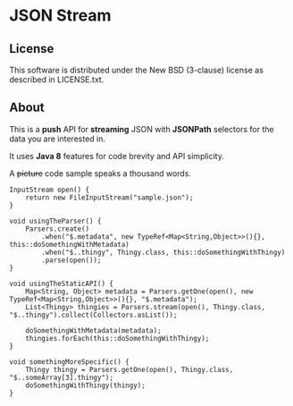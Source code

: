 JSON Stream
===========

License
-------

This software is distributed under the New BSD (3-clause) license as described in LICENSE.txt.

About
-----

This is a **push** API for **streaming** JSON with **JSONPath** selectors for the data you are interested in.

It uses **Java 8** features for code brevity and API simplicity.

A ~~picture~~ code sample speaks a thousand words.

```
InputStream open() {
    return new FileInputStream("sample.json");
}

void usingTheParser() {
    Parsers.create()
        .when("$.metadata", new TypeRef<Map<String,Object>>(){}, this::doSomethingWithMetadata)
        .when("$..thingy", Thingy.class, this::doSomethingWithThingy)
        .parse(open());
}

void usingTheStaticAPI() {
    Map<String, Object> metadata = Parsers.getOne(open(), new TypeRef<Map<String,Object>>(){}, "$.metadata");
    List<Thingy> thingies = Parsers.stream(open(), Thingy.class, "$..thingy").collect(Collectors.asList());
    
    doSomethingWithMetadata(metadata);
    thingies.forEach(this::doSomethingWithThingy);
}

void somethingMoreSpecific() {
    Thingy thingy = Parsers.getOne(open(), Thingy.class, "$..someArray[3].thingy");
    doSomethingWithThingy(thingy);
}
```

